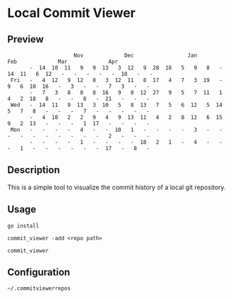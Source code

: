 # Local Commit Viewer

## Preview

```
                     Nov             Dec                 Jan             Feb             Mar             Apr         
       -  14  10  11   9   9  13   3  12   9  28  18   5   9   8   -  14  11   6  12   -   -   -   -   -  10   -   - 
 Fri   -   4  12   9  12   8   3  12  11   8  17   4   7   3  19   -   9   6  10  16   -   3   -   -   7   3   -   - 
       -   7   3   8   8   8  16   9   8  12  27   9   5   7  11   1   4   2  18   8   -   -   8   -  21   -   -   - 
 Wed   -  14  11   9  13   3  10   5   8  13   7   5   6  12   5  14   5   7   8   -   -   -   7   -   -   -   -   - 
       -   4  10   2   2   9   4   9  13  11   4   2   8  12   6  15   9   2  13   -   -   -   1  17   -   -   -   - 
 Mon   -   -   -   -   4   -   -  10   1   -   -   -   -   3   -   -   -   -   -   -   -   -   -   -   2   -   -   - 
       -   -   -   -   1   -   -   -   -  18   2   1   -   4   -   -   -   1   -   -   -   -   -   -  17   -   8   - 
```

## Description

This is a simple tool to visualize the commit history of a local git repository.

## Usage

```
go install

commit_viewer -add <repo path>

commit_viewer
```

## Configuration

```
~/.commitviewerrepos
```